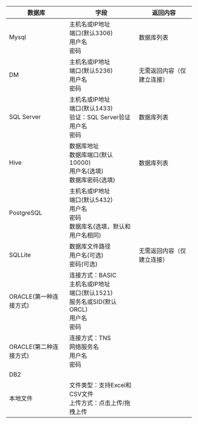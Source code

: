 数据库| 字段| 返回内容 
-|-|-|
Mysql| 主机名或IP地址<br> 端口(默认3306)<br> 用户名<br>  密码| 数据库列表
DM| 主机名或IP地址<br>  端口(默认5236)<br> 用户名<br>  密码| 无需返回内容（仅建立连接）
SQL Server| 主机名或IP地址<br> 端口(默认1433)<br>验证：SQL Server验证<br>用户名<br> 密码| 数据库列表
Hive| 数据库地址  <br> 数据库端口(默认10000) <br> 用户名(选填)  <br> 数据库密码(选填) | 数据库列表
PostgreSQL| 主机名或IP地址<br> 端口(默认5432)<br>用户名<br> 密码<br>数据库名(选填，默认和用户名相同)
SQLLite| 数据库文件路径<br> 用户名(可选)<br> 密码(可选)| 无需返回内容（仅建立连接）
ORACLE(第一种连接方式)| 连接方式：BASIC<br> 主机名或IP地址<br> 端口(默认1521)<br>服务名或SID(默认ORCL)<br>用户名 <br>密码
ORACLE(第二种连接方式)| 连接方式：TNS <br> 网络服务名<br> 用户名<br> 密码
DB2| 
本地文件| 文件类型：支持Excel和CSV文件<br>上传方式：点击上传/拖拽上传  



